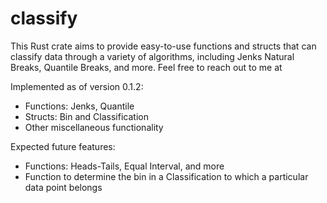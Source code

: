 # classify
This Rust crate aims to provide easy-to-use functions and structs that can classify data through a variety of algorithms, including Jenks Natural Breaks, Quantile Breaks, and more. Feel free to reach out to me at 

Implemented as of version 0.1.2:
 * Functions: Jenks, Quantile
 * Structs: Bin and Classification
 * Other miscellaneous functionality

Expected future features:
 * Functions: Heads-Tails, Equal Interval, and more
 * Function to determine the bin in a Classification to which a particular data point belongs
